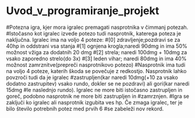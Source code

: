 # Uvod_v_programiranje_projekt

#Potezna igra, kjer mora igralec premagati nasprotnika v čimmanj potezah.
#Istočasno kot igralec izvede potezo tudi nasprotnik, katerega poteza je naključna. Igralec ima na voljo 4 poteze:
#[0] zdravljenje;pozdravi se za 40hp in oddstrani vsa stanja
#[1] ognjena krogla;naredi 90dmg in ima 50% možnost vžiga za dodatnih 20 dmg
#[2] strela; naredi 100dmg + 10dmg za vsako zaporedno strelo(do 3x)
#[3] leden vihar; naredi 80dmg in ima 40% možnost zamrznitve(prepreči nasprotnikovo potezo)
#Nasprotnik ima tudi na voljo 4 poteze, katerih škoda se povečuje z redkostjo. Nasprotnik lahko povzroči tudi da je igralec 
#zastrupljen(kar naredi 10dmg(+10 za vsako dodatno zastrupitev) vsako rundo, dokler se ne pozdravi) ali gori(kar naredi 15dmg
#le naslednjo rundo). Igralec ne more biti istočasno zastrupljen in goreč, podobno nasprotnik ne more biti zastrupljen in 
#zamrznjen.
#Igra se zaključi ko igralec ali nasprotnik izgubita ves hp. Če zmaga igralec, ter je bilo število potrebnih potez med prvih 6
#se zabeleži nov rekord.
